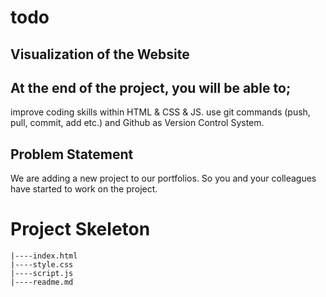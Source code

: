 # todo

## Visualization of the Website
## At the end of the project, you will be able to;
improve coding skills within HTML & CSS & JS.
use git commands (push, pull, commit, add etc.) and Github as Version Control System.

## Problem Statement
We are adding a new project to our portfolios. So you and your colleagues have started to work on the project.

# Project Skeleton

    |----index.html  
    |----style.css   
    |----script.js
    |----readme.md            

